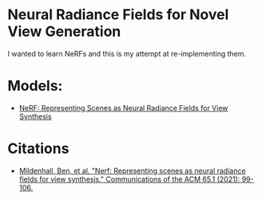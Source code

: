 # Neural Radiance Fields for Novel View Generation
I wanted to learn NeRFs and this is my attempt at re-implementing them. 

# Models:
- [NeRF: Representing Scenes as Neural Radiance Fields for View Synthesis](./NeRF_2020/)


# Citations
- [Mildenhall, Ben, et al. "Nerf: Representing scenes as neural radiance fields for view synthesis." Communications of the ACM 65.1 (2021): 99-106.](https://arxiv.org/abs/2003.08934)